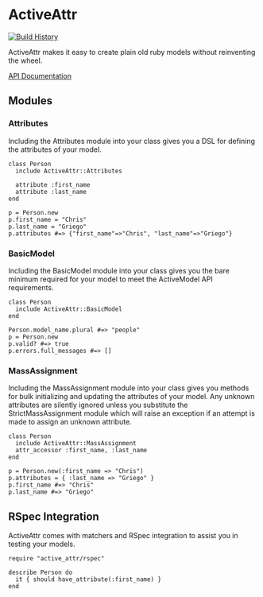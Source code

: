 # ActiveAttr #

[![Build History][2]][1]

ActiveAttr makes it easy to create plain old ruby models without reinventing
the wheel.

[API Documentation](http://rubydoc.info/gems/active_attr)

[1]: http://travis-ci.org/cgriego/active_attr
[2]: https://secure.travis-ci.org/cgriego/active_attr.png?branch=master

## Modules ##

### Attributes ###

Including the Attributes module into your class gives you a DSL for defining
the attributes of your model.

    class Person
      include ActiveAttr::Attributes

      attribute :first_name
      attribute :last_name
    end

    p = Person.new
    p.first_name = "Chris"
    p.last_name = "Griego"
    p.attributes #=> {"first_name"=>"Chris", "last_name"=>"Griego"}

### BasicModel ###

Including the BasicModel module into your class gives you the bare minimum
required for your model to meet the ActiveModel API requirements.

    class Person
      include ActiveAttr::BasicModel
    end

    Person.model_name.plural #=> "people"
    p = Person.new
    p.valid? #=> true
    p.errors.full_messages #=> []

### MassAssignment ###

Including the MassAssignment module into your class gives you methods for bulk
initializing and updating the attributes of your model. Any unknown attributes
are silently ignored unless you substitute the StrictMassAssignment module
which will raise an exception if an attempt is made to assign an unknown
attribute.

    class Person
      include ActiveAttr::MassAssignment
      attr_accessor :first_name, :last_name
    end

    p = Person.new(:first_name => "Chris")
    p.attributes = { :last_name => "Griego" }
    p.first_name #=> "Chris"
    p.last_name #=> "Griego"

## RSpec Integration ##

ActiveAttr comes with matchers and RSpec integration to assist you in testing
your models.

    require "active_attr/rspec"

    describe Person do
      it { should have_attribute(:first_name) }
    end

